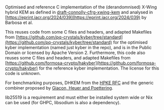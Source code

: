 Optimised and reference C implementation of the (derandomnised) X-Wing hybrid KEM as defined in [draft-connolly-cfrg-xwing-kem](https://datatracker.ietf.org/doc/draft-connolly-cfrg-xwing-kem/) and analysed in [https://eprint.iacr.org/2024/039](https://eprint.iacr.org/2024/039) by Barbosa et al.

This reuses code from some C files and headers, and adapted Makefiles from [https://github.com/pq-crystals/kyber/tree/standard](https://github.com/pq-crystals/kyber/tree/standard) for the optimised kyber implementation (named just kyber in the repo), and is in the Public Domain or licensed by Apache Version 2. Furthermore, this code also reuses some C files and headers, and adapted Makefiles from [https://github.com/formosa-crypto/hakyber](https://github.com/formosa-crypto/hakyber) for the reference kyber implementation. The license for this code is unknown.  

For benchmarking purposes, DHKEM from the [HPKE RFC](https://www.rfc-editor.org/rfc/rfc9180.html) and the generic combiner proposed by [Giacon, Heuer and Poettering](https://eprint.iacr.org/2018/024.pdf).

lib25519 is a requirement and must either be installed system wide or Nix can be used (for GHPC, libsodium is also a dependency).

